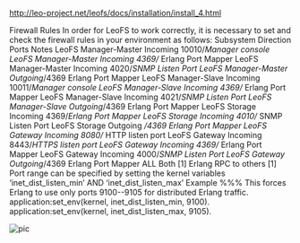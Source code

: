 <http://leo-project.net/leofs/docs/installation/install_4.html>

Firewall Rules
In order for LeoFS to work correctly, it is necessary to set and check the firewall rules in your environment as follows:
Subsystem Direction Ports Notes
LeoFS Manager-Master Incoming 10010/*Manager console
LeoFS Manager-Master Incoming 4369/* Erlang Port Mapper
LeoFS Manager-Master Incoming 4020/*SNMP Listen Port
LeoFS Manager-Master Outgoing*/4369 Erlang Port Mapper
LeoFS Manager-Slave Incoming 10011/*Manager console
LeoFS Manager-Slave Incoming 4369/* Erlang Port Mapper
LeoFS Manager-Slave Incoming 4021/*SNMP Listen Port
LeoFS Manager-Slave Outgoing*/4369 Erlang Port Mapper
LeoFS Storage Incoming 4369/*Erlang Port Mapper
LeoFS Storage Incoming 4010/* SNMP Listen Port
LeoFS Storage Outgoing */4369 Erlang Port Mapper
LeoFS Gateway Incoming 8080/* HTTP listen port
LeoFS Gateway Incoming 8443/*HTTPS listen port
LeoFS Gateway Incoming 4369/* Erlang Port Mapper
LeoFS Gateway Incoming 4000/*SNMP Listen Port
LeoFS Gateway Outgoing*/4369 Erlang Port Mapper
ALL Both [1] Erlang RPC to others
[1] Port range can be specified by setting the kernel variables ‘inet_dist_listen_min’ AND ‘inet_dist_listen_max’
Example
%%% This forces Erlang to use only ports 9100--9105 for distributed Erlang traffic. application:set_env(kernel, inet_dist_listen_min, 9100). application:set_env(kernel, inet_dist_listen_max, 9105).

![pic](/images/screenshot_1527428848958.png)
